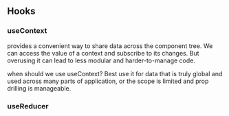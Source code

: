## Hooks
### useContext
provides a convenient way to share data across the component tree. We can access the value of a context and subscribe to its changes. But overusing it can lead to less modular and harder-to-manage code. 

when should we use useContext?
Best use it for data that is truly global and used across many parts of application, or the scope is limited and prop drilling is manageable.

### useReducer